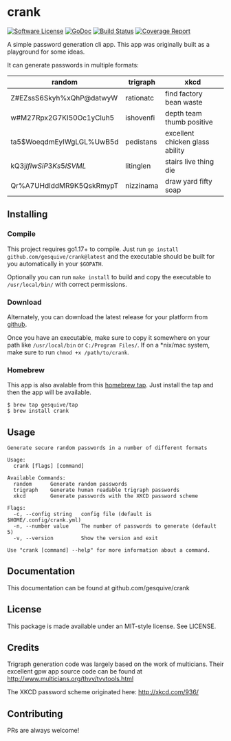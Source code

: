 # crank
[![Software License](https://img.shields.io/badge/License-MIT-orange.svg?style=flat-square)](https://github.com/gesquive/crank/blob/master/LICENSE)
[![GoDoc](https://img.shields.io/badge/godoc-reference-blue.svg?style=flat-square)](https://pkg.go.dev/github.com/gesquive/crank)
[![Build Status](https://img.shields.io/circleci/build/github/gesquive/crank?style=flat-square)](https://circleci.com/gh/gesquive/crank)
[![Coverage Report](https://img.shields.io/codecov/c/gh/gesquive/crank?style=flat-square)](https://codecov.io/gh/gesquive/crank)

A simple password generation cli app. This app was originally built as a playground for some ideas.

It can generate passwords in multiple formats:

| random                   | trigraph  | xkcd                            |
|--------------------------|-----------|---------------------------------|
| Z#EZssS6Skyh%xQhP@datwyW | rationatc | find factory bean waste         |
| w#M27Rpx2G7KI50Oc1yCluh5 | ishovenfi | depth team thumb positive       |
| ta5$WoeqdmEyIWgLGL%UwB5d | pedistans | excellent chicken glass ability |
| kQ3j$lfIwSiP3Ks5lSVML%Y$ | litinglen | stairs live thing die           |
| Qr%A7UHdIddMR9K5QskRmypT | nizzinama | draw yard fifty soap            |


## Installing

### Compile
This project requires go1.17+ to compile. Just run `go install github.com/gesquive/crank@latest` and the executable should be built for you automatically in your `$GOPATH`.

Optionally you can run `make install` to build and copy the executable to `/usr/local/bin/` with correct permissions.

### Download
Alternately, you can download the latest release for your platform from [github](https://github.com/gesquive/crank/releases/latest).

Once you have an executable, make sure to copy it somewhere on your path like `/usr/local/bin` or `C:/Program Files/`.
If on a \*nix/mac system, make sure to run `chmod +x /path/to/crank`.

### Homebrew
This app is also avalable from this [homebrew tap](https://github.com/gesquive/homebrew-tap). Just install the tap and then the app will be available.
```shell
$ brew tap gesquive/tap
$ brew install crank
```

## Usage
```console
Generate secure random passwords in a number of different formats

Usage:
  crank [flags] [command]

Available Commands:
  random      Generate random passwords
  trigraph    Generate human readable trigraph passwords
  xkcd        Generate passwords with the XKCD password scheme

Flags:
  -c, --config string   config file (default is $HOME/.config/crank.yml)
  -n, --number value    The number of passwords to generate (default 5)
  -v, --version         Show the version and exit

Use "crank [command] --help" for more information about a command.
```

## Documentation

This documentation can be found at github.com/gesquive/crank

## License

This package is made available under an MIT-style license. See LICENSE.

## Credits

Trigraph generation code was largely based on the work of multicians. Their excellent gpw app source code can be found at
http://www.multicians.org/thvv/tvvtools.html

The XKCD password scheme originated here: http://xkcd.com/936/

## Contributing

PRs are always welcome!
